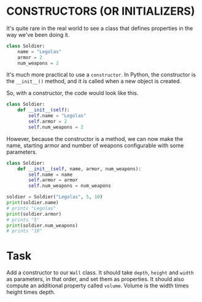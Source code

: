 # CONSTRUCTORS (OR INITIALIZERS)

It's quite rare in the real world to see a class that defines properties in the way we've been doing it.

```python
class Soldier:
    name = "Legolas"
    armor = 2
    num_weapons = 2
```

It's much more practical to use a `constructor`. In Python, the constructor is the `__init__()` method, and it is called when a new object is created.

So, with a constructor, the code would look like this.

```python
class Soldier:
    def __init__(self):
        self.name = "Legolas"
        self.armor = 2
        self.num_weapons = 2
```

However, because the constructor is a method, we can now make the name, starting armor and number of weapons configurable with some parameters.

```python
class Soldier:
    def __init__(self, name, armor, num_weapons):
        self.name = name
        self.armor = armor
        self.num_weapons = num_weapons

soldier = Soldier("Legolas", 5, 10)
print(soldier.name)
# prints "Legolas"
print(soldier.armor)
# prints "5"
print(soldier.num_weapons)
# prints "10"
```

# Task

Add a constructor to our `Wall` class. It should take `depth`, `height` and `width` as parameters, in that order, and set them as properties. It should also compute an additional property called `volume`. Volume is the width times height times depth.